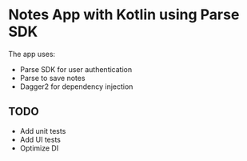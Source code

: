 # Notes App with Kotlin using Parse SDK
The app uses:
- Parse SDK for user authentication
- Parse to save notes
- Dagger2 for dependency injection

## TODO
- Add unit tests
- Add UI tests
- Optimize DI